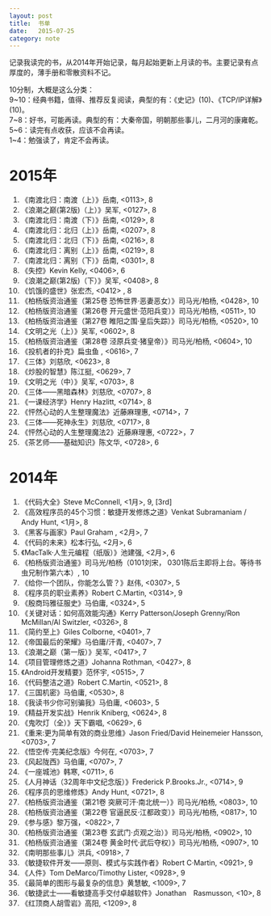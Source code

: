 ```yaml
---
layout: post
title:  书单
date:   2015-07-25
category: note
---
```


记录我读完的书，从2014年开始记录，每月起始更新上月读的书。主要记录有点厚度的，薄手册和零散资料不记。

10分制，大概是这么分类：  
9\~10：经典书籍，值得、推荐反复阅读，典型的有：《史记》(10)、《TCP/IP详解》(10)。  
7\~8：好书，可能再读。典型的有：大秦帝国，明朝那些事儿，二月河的康雍乾。  
5\~6：读完有点收获，应该不会再读。  
1\~4：勉强读了，肯定不会再读。

<!-- 陈志武《金融的逻辑》 -->
<!-- 茅于轼《生活中的经济学》 -->
<!-- 许小年《从来就没有救世主》 -->
<!-- 薛兆丰《经济学通识》 -->
<!-- 索维尔《诡辩与真相——经济学入门》 -->
<!-- 贝克尔《生活中的经济学》 -->
<!-- 弗里德曼《资本主义与自由》 -->
<!-- 系统的： -->
<!-- 茅于轼和岑科合著的《人文经济学》 -->
<!-- 张五常的《经济解释》 -->
<!-- 保罗·海恩等人著的《经济学的思维方式》 -->
<!-- 米塞斯的《人的行动》 -->
<!-- https://mp.weixin.qq.com/s?__biz=MjM5NjQ3MDMxMA==&mid=217884728&idx=3&sn=fc915e09648c48e5d81e4cf3358a0ee2&key=af154fdc40fed003c8a2d3d70a5d4cc787e6c79bb83dc3f8c15b882ae7ff4bcd5aa5192904537e33e0b97e4a4d33ad06&ascene=1&uin=NjQ4OTk1NTQy&devicetype=iPhone+OS8.3&version=16020211&nettype=WIFI&fontScale=109&pass_ticket=OnHOxL02jchDp082n6Y3fvFh8AE3PugSmpcuxtd3exPO2C%2F5xaRWrihNM3tYEQFX -->


# 2015年

1. 《南渡北归：南渡（上）》岳南, <0113>, 8
2. 《浪潮之巅(第2版)（上）》吴军, <0127>, 8
3. 《南渡北归：南渡（下）》岳南, <0129>, 8
4. 《南渡北归：北归（上）》岳南, <0207>, 8
5. 《南渡北归：北归（下）》岳南, <0216>, 8
6. 《南渡北归：离别（上）》岳南, <0219>, 8
7. 《南渡北归：离别（下）》岳南, <0301>, 8
8. 《失控》Kevin Kelly, <0406>, 6
9. 《浪潮之巅(第2版)（下）》吴军, <0408>, 8
10. 《饥饿的盛世》张宏杰, <0412> , 8
11. 《柏杨版资治通鉴（第25卷 恐怖世界·恶妻恶女）》司马光/柏杨, <0428>, 10
12. 《柏杨版资治通鉴（第26卷 开元盛世·范阳兵变）》司马光/柏杨, <0511>, 10
13. 《柏杨版资治通鉴（第27卷 睢阳之围·皇后失踪）》司马光/柏杨, <0520>, 10
14. 《文明之光（上）》吴军, <0602>, 8
15. 《柏杨版资治通鉴（第28卷 泾原兵变·猪皇帝）》司马光/柏杨, <0604>, 10
16. 《投机者的扑克》扁虫鱼 , <0616>, 7
17. 《三体》刘慈欣, <0623>, 8
18. 《炒股的智慧》陈江挺, <0629>, 7
19. 《文明之光（中）》吴军, <0703>, 8
20. 《三体——黑暗森林》刘慈欣, <0707>, 8
21. 《一课经济学》Henry Hazlitt, <0714>, 8
22. 《怦然心动的人生整理魔法》近藤麻理惠, <0714>，7
23. 《三体——死神永生》刘慈欣, <0717>, 8
24. 《怦然心动的人生整理魔法2》近藤麻理惠, <0722>，7
25. 《茶艺师——基础知识》陈文华, <0728>, 6 


# 2014年

1. 《代码大全》Steve McConnell, \<1月\>, 9, [3rd] 
2. 《高效程序员的45个习惯：敏捷开发修炼之道》Venkat Subramaniam / Andy Hunt, \<1月\>, 8
3. 《黑客与画家》Paul Graham , \<2月\>, 7
4. 《代码的未来》松本行弘, \<2月\>, 6
5. 《MacTalk·人生元编程（纸版）》池建强, \<2月\>, 6
6. 《柏杨版资治通鉴》司马光/柏杨（0101刘宋， 0301陈后主即将上台。等待书虫兄制作第六本）, 10
7. 《给你一个团队，你能怎么管？》赵伟, <0307>, 5
8. 《程序员的职业素养》Robert C.Martin, <0314>, 9
9. 《殷商玛雅征服史》马伯庸, <0324>, 5
10. 《关键对话：如何高效能沟通》Kerry Patterson/Joseph Grenny/Ron McMillan/Al Switzler, <0326>, 8
11. 《简约至上》Giles Colborne, <0401>, 7
12. 《帝国最后的荣耀》马伯庸/汗青, <0407>, 7
13. 《浪潮之巅（第一版）》吴军, <0417>, 7
14. 《项目管理修炼之道》Johanna Rothman, <0427>, 8
15. 《Android开发精要》范怀宇, <0515>, 7
16. 《代码整洁之道》Robert C.Martin, <0521>, 8
17. 《三国机密》马伯庸, <0530>, 8
18. 《我读书少你可别骗我》马伯庸, <0603>, 5
19. 《精益开发实战》Henrik Kniberg, <0624>, 8
20. 《鬼吹灯（全）》天下霸唱, <0629>, 6
21. 《重来:更为简单有效的商业思维》Jason Fried/David Heinemeier Hansson, <0703>, 7
22. 《悟空传·完美纪念版》今何在, <0703>, 7
23. 《风起陇西》马伯庸, <0707>, 7
24. 《一座城池》韩寒, <0711>, 6
25. 《人月神话（32周年中文纪念版）》Frederick P.Brooks.Jr., <0714>, 9
26. 《程序员的思维修炼》Andy Hunt, <0721>, 8
27. 《柏杨版资治通鉴（第21卷 突厥可汗·南北统一）》司马光/柏杨, <0803>, 10
28. 《柏杨版资治通鉴（第22卷 官逼民反·江都政变）》司马光/柏杨, <0817>, 10
29. 《参与感》黎万强，<0822>, 7
30. 《柏杨版资治通鉴（第23卷 玄武门·贞观之治）》司马光/柏杨, <0902>, 10
31. 《柏杨版资治通鉴（第24卷 黄金时代·武后夺权）》司马光/柏杨, <0907>, 10
32. 《南明那些事儿》洪兵, <0918>, 7
33. 《敏捷软件开发——原则、模式与实践作者》Robert C·Martin, <0921>, 9
34. 《人件》Tom DeMarco/Timothy Lister, <0928>, 9
35. 《最简单的图形与最复杂的信息》黄慧敏, <1009>, 7
36. 《敏捷武士——看敏捷高手交付卓越软件》Jonathan　Rasmusson, <10>, 8
37. 《红顶商人胡雪岩》高阳, <1209>, 8
